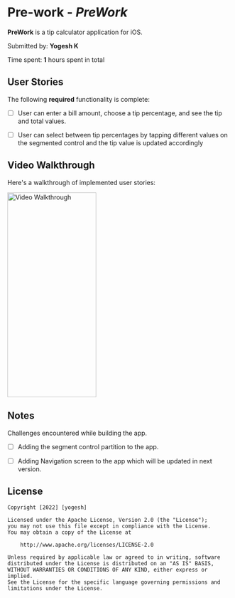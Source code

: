 # Pre-work - *PreWork*

**PreWork** is a tip calculator application for iOS.

Submitted by: **Yogesh K**

Time spent: **1** hours spent in total

## User Stories

The following **required** functionality is complete:

* [ ] User can enter a bill amount, choose a tip percentage, and see the tip and total values.
* [ ] User can select between tip percentages by tapping different values on the segmented control and the tip value is updated accordingly




## Video Walkthrough

Here's a walkthrough of implemented user stories:

<img src='https://github.com/Yogesh-UTA/CodePath-IOS/blob/main/PreWork/Tip-Calculator.gif' title='Video Walkthrough' width='200' height='460' alt='Video Walkthrough' />


## Notes

Challenges encountered while building the app.
* [ ] Adding the segment control partition to the app.
* [ ] Adding Navigation screen to the app which will be updated in next version.


## License

    Copyright [2022] [yogesh]

    Licensed under the Apache License, Version 2.0 (the "License");
    you may not use this file except in compliance with the License.
    You may obtain a copy of the License at

        http://www.apache.org/licenses/LICENSE-2.0

    Unless required by applicable law or agreed to in writing, software
    distributed under the License is distributed on an "AS IS" BASIS,
    WITHOUT WARRANTIES OR CONDITIONS OF ANY KIND, either express or implied.
    See the License for the specific language governing permissions and
    limitations under the License.
